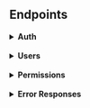 <h2>Endpoints</h2>

<details>
<summary><b>Auth</b></summary>
The API has a two key system for authorization. An app key required for all requests, and a user key required for 
requests that are sensitive to user authentication (i.e. changing account details).  
The key is sent in the request header as a Bearer token.
<pre>
Authorization: Bearer AUTH_TOKEN
</pre>
The app key is require for all requests (except for authenticating user details and getting the user key). 
App keys are currently provided by the developer manually and expire after 3 months. 
A valid app key can be used to generate a new key, replacing the old one and resetting the expiry.

The user key is used to authenticate a specific user, and can be retreived by using the API request below. 
For requests requiring a user key, append it directly to the app key when making your request. Total key length 
should be 66 characters.

<details>
<summary>
POST /api/tokens/user
</summary>
Requests an auth token for a user, provided a valid username and password. Returns 401 error if unauthorized.<br>
Username:password should be submitted using a Basic Authorization header and DOES NOT require an app code<br>
Tokens expire after 14 days unless otherwise specified.
Response:
<pre>{
    "token": "a3b67df3547a49e6cd338a05c442d666"
}</pre>
</details>
<details>
<summary>
DELETE /api/tokens/user
</summary>
Revokes the auth token of the current user. <b>Requires user auth token</b><br>
Useful for logging a user out<br>
Successful operation will return <code>204 NO CONTENT</code>
</details>
<details>
<summary>
POST /api/tokens/user/validate
</summary>
Checks if a user auth token is still valid. <b>Requires user auth token</b><br>
Useful for checking if user is logged in. Returns <code>{"error": "Unauthorized"}</code> if token is not valid.<br>
<pre>{
    "_links": {
        "user": "/api/users/2"
    },
    "expires": "Tue, 26 Mar 2024 03:16:34 GMT",
    "user": 2
}
</pre>
</details>
<details>
<summary>
GET /api/tokens/app
</summary>
Gets the token and expiry date of the current app token.<br>
Since it requires a valid app token to access, 
and only gives details on that token, only really useful for getting the expiry date<br>
Response:
<pre>{
    "expiry": "Tue, 23 Apr 2024 23:02:17 GMT",
    "token": "4ded8ce3796b368e93c5f87d36a7def051"
}
</pre>
</details>
<details>
<summary>
POST /api/tokens/app
</summary>
Requests a new app token and resets the expiry date.<br>
Requires a valid app token to access, 
and only gives works on the app that token is assigned to.<br>
Response:
<pre>{
    "expiry": "Tue, 23 Apr 2024 23:02:17 GMT",
    "token": "4ded8ce3796b368e93c5f87d36a7def051"
}
</pre>
</details>
</details>
<br><details>
<summary><b>Users</b></summary>
<ul>
<details>
<summary><u>General</u></summary>
<ul>
<details>
    <summary>GET /api/users/{int:id}</summary>
    Gets the user data of a user specified by their user id. The list of permissions in this result returns the keys 
only. For a full list see <code>GET /api/users/{int:id}/permissions</code>
    <br>
    Example response: 
    <pre>
{
    "id": 1,
    "username": "Admin",
    "email": "admin@email.com", # only returned if the user requested their own data
    "player": 1,                # can be null
    "discord": 34234523452345,  # can be null
    "permissions": [
        "admin"
    ],
    "matches_streamed": 0,
    "matches_reviewed": 0,
    "reset_pass": false,
    "_links": {
        "self": "/api/users/1",
        "player": "/api/players/1",         # can be null
        "discord": "/api/users/1/discord",  # can be null
        "permissions": "/api/users/1/permissions",
        "matches_streamed": "/api/users/1/matches_streamed",
        "matches_reviewed": "/api/users/1/matches_reviewed",
    }
}</pre>
</details>
<details>
    <summary>GET /api/users?page=1&per_page=10</summary>
    Gets list of all users. <code>page</code> and <code>per_page</code> are optional with defaults 1 and 10. Max per page is 100
    <pre>
{
    "items": [
        { ... user resource ... },
        { ... user resource ... },
        ...
    ],
    "_meta": {
        "page": 1,
        "per_page": 10,
        "total_pages": 20,
        "total_items": 195
    },
    "_links:" {
        "self": ".../api/users?page=1",
        "next": ".../api/users?page=2",
        "prev": null
    }
}</pre>
</details>
<details>
<summary>POST /api/users</summary>
Creates a new user and returns the user in the same form as <code>GET /api/users/{int:id}</code>; or returns an error. All fields listed below are mandatory
<pre>
{
    "username": string, must be unique,
    "email": string, must be unique,
    "password: string
}</pre>
</details>
<details>
<summary>PUT /api/users/{int:id}</summary>
<b>Requires user auth token</b> - users are only authorized to change their own details<br>
Modifies a user. Same format as creating a user, except fields are optional and password cannot be changed using this method.<br>
If a users password is change, it will set the <code>reset_pass</code> field on that user to False.<br>
</details>
</ul>
</details>
<details>
<summary><u>Passwords</u></summary>
<ul>
<details>
<summary>POST /api/users/{int:id}/new_password</summary>
<b>Requires user auth token</b> - users are only authorized to change their own details<br>
Changes the users password. Set the <code>password</code> field to specify the new password<br>
Revokes the current token and returns a new one.
This will also set the <code>reset_pass</code> field on the to False.<br>
</details>
<details>
<summary>POST /api/users/forgot_password</summary>
Requests a reset password email for the specified user. Specify the user by either <code>username</code> 
or <code>email</code> field. Only one is required. On success will send a password reset token to the users email, 
which can be used to receive a temporary token. <br>
<pre>{
    "_links": {
        "user": "/api/users/2"
    },
    "result": "success",
    "user": 2
}</pre>
</details>
<details>
<summary>GET /api/users/forgot_password/{temp_token}</summary>
Uses a temporary token sent to a user via email to get a temporary auth token. This will revoke the current token for
that user, and set an expiry on the new token of 5 minutes. Will also set a <code>reset_pass</code> boolean to true on that user. It is recommended to force the user to change their
password after doing this.<br>
<pre>{
    "expires": "Mon, 25 Mar 2024 04:01:56 GMT",
    "token": "e392ae1467472ee8a591a11915f723b0"
}
</pre>
</details>
</ul>
</details>
<details>
<summary><u>Permissions</u></summary>
<ul>
<details>
<summary>GET /api/users/{int:id}/permissions</summary>
Gets a detailed list of the users permissions
<pre>{
    "username": "Admin",
    "permissions": [
        {
            "id": 1,
            "key": "team_mgr",
            "description": "Team Manager",
            "modifiers": {
                'team': 1
            },
            "_links": {
                "self": "/api/permissions/1"
            }
        }
    ],
    "_links": {
        "self": "/api/users/1/permissions"
    }
}</pre>
</details>
<details>
<summary>POST /api/users/{int:id}/permissions</summary>
Gives the user specified by {id} the permission defined by field <code>key</code>.
<br>Input:
<pre>{
    'key': 'admin',
    'modifiers': { # insert modifiers as a json }
}</pre>
On success returns the list of that users permissions.
</details>
<details>
<summary>PUT /api/users/{int:id}/permissions</summary>
Updates the the additional modifiers for user specified by {id} and the permission defined by field <code>key</code>.
<b>Overrides the modifiers tag completely with the new input</b>
<br>Input:
<pre>{
    'key': 'admin',
    'modifiers': { # insert modifiers as a json }
}</pre>
On success returns the list of that users permissions.
</details>
<details>
<summary>POST /api/users/{int:id}/permissions/revoke</summary>
Revokes the permission specified by <code>key</code>  for user specified by {id}
<br>Input:
<pre>{
    'key': 'admin'
}</pre>
On success returns the list of that users permissions.
</details>
</ul>
</details>
<details>
<summary><u>Discord</u></summary>
<ul>
<details>
<summary>GET /api/users/{int:id}/discord</summary>
Gets the user's linked discord profile. If request sent including user auth code, will also return
the access and refresh tokens
<pre>{
    "user": "Haelnorr",
    "discord_id": "1230918231",
    "token_expiration": "Tue, 26 Mar 2024 03:16:34 GMT",
    "access_token": "132f4d1234df1234d123e4213df234f",
    "refresh_token": "12387n293mo4if28734j9rm28d34r",
    "_links": {
        "self": "/api/users/2/discord",
        "user": "/api/users/2"
    }
}</pre>
</details>
<details>
<summary>POST /api/users/{int:id}/discord</summary>
Creates a new entry in the database recording the users discord information. User must be authenticated. Returns the GET
result on success<br>
Input:
<pre>{
    'discord_id': '123491203481209348123',
    'access_token': '31r234d123ecdx134fe234d',
    'refresh_token': '12w1ce2f234cs243ew',
    'expires_in': 604800
}</pre>
</details>
<details>
<summary>PUT /api/users/{int:id}/discord</summary>
Update a users discord information. User must be authenticated. Input and output same as creating user, except only one input is required for success
</details>
<details>
<summary>DELETE /api/users/{int:id}/discord</summary>
Removes a users discord information. User must be authenticated. Returns code 200 response on success
</details>
</ul>
</details>
<details>
<summary><u>Twitch</u></summary>
<ul>
<details>
<summary>GET /api/users/{int:id}/twitch</summary>
Gets the user's linked Twitch profile. If request sent including user auth code, will also return
the access and refresh tokens
<pre>{
    "user": "Haelnorr",
    "twitch_id": "1230918231",
    "token_expiration": "Tue, 26 Mar 2024 03:16:34 GMT",
    "access_token": "132f4d1234df1234d123e4213df234f",
    "refresh_token": "12387n293mo4if28734j9rm28d34r",
    "_links": {
        "self": "/api/users/2/twitch",
        "user": "/api/users/2"
    }
}</pre>
</details>
<details>
<summary>POST /api/users/{int:id}/twitch</summary>
Creates a new entry in the database recording the users twitch information. User must be authenticated. Returns the GET
result on success<br>
Input:
<pre>{
    'twitch_id': '123491203481209348123',
    'access_token': '31r234d123ecdx134fe234d',
    'refresh_token': '12w1ce2f234cs243ew',
    'expires_in': 604800
}</pre>
</details>
<details>
<summary>PUT /api/users/{int:id}/twitch</summary>
Update a users twitch information. User must be authenticated. Input and output same as creating user, except only one input is required for success
</details>
<details>
<summary>DELETE /api/users/{int:id}/twitch</summary>
Removes a users twitch information. User must be authenticated. Returns code 200 response on success
</details>
</ul>
</details>
</ul>


</details>
<br><details>
<summary><b>Permissions</b></summary>
This section is for requests regarding the permissions table. For assigning permissions to users, check the users section.
<ul>
<details>
<summary>GET /api/permissions/{id}</summary>
Returns a permission given its ID
<pre>{
    "id": 1,
    "key": "admin",
    "description": "Site Administrator",
    "users_count": 1,
    "_links": {
        "self": "/api/permissions/1"
    }
}</pre>
</details>
<details>
<summary>GET /api/permissions?page=1?per_page=10</summary>
Get a list of all permissions. <code>page</code> and <code>per_page</code> are optional with defaults 1 and 10. Max per page is 100
<pre>{
    "items": [
        { ... permission resource ... },
        { ... permission resource ... },
        ...
    ]
    "_meta": {
        "page": 1,
        "per_page": 10,
        "total_items": 1,
        "total_pages": 1
    },
    "_links": {
        "self": "/api/permissions?page=1&per_page=10",
        "next": null,
        "prev": null
    }
}</pre>
</details>
<details>
<summary>POST /api/permissions</summary>
Creates a new permission. Input:
<pre>{
    'key': 'admin',
    'description: 'Site Administrator' # optional
}</pre>
Example output:
<pre>{
    "id": 3,
    "key": "leag_coord",
    "description": "League Coordinator",
    "users_count": 0,
    "_links": {
        "self": "/api/permissions/3"
    }
}</pre>
</details>
<details>
<summary>PUT /api/permissions/{id}</summary>
Exact same format as for adding a new permission, except that specifying a key is option
</details>
<details>
<summary>GET /api/permissions/{int:id}/users</summary>
Lists all the users who have the specified permission
<pre>{
    "key": "admin",
    "permission": "Site Administrator",
    "users": [
        {
            "_links": {
                "self": "/api/users/1"
            },
            "id": 1,
            "username": "Admin"
        }
    ],
    "_links": {
        "self": "/api/permissions/1/users"
    }    
}</pre>
</details>
</ul>
</details>
<br><details>
<summary><b>Error Responses</b></summary>
All error responses should have the corresponding HTTP response code as well as a body that follows this format:
<pre># Example 404 error response
{
    "error": "Not Found",
    "message": "Requested resource cannot be found",
    "missing_resource": "User with ID 5" # this field is only found on 404 errors
}</pre>
If an error occurs and you do not get a response that follows this format, please open an issue with details on how to 
reproduce the problem.
<ul></ul>
</details>